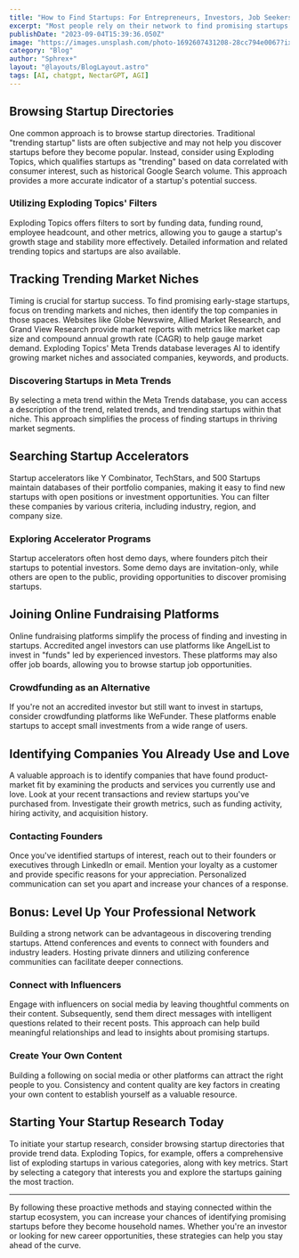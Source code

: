 ```yaml
---
title: "How to Find Startups: For Entrepreneurs, Investors, Job Seekers"
excerpt: "Most people rely on their network to find promising startups to invest in or join"
publishDate: "2023-09-04T15:39:36.050Z"
image: "https://images.unsplash.com/photo-1692607431208-28cc794e0067?ixlib=rb-4.0.3&ixid=M3wxMjA3fDB8MHxwaG90by1wYWdlfHx8fGVufDB8fHx8fA%3D%3D&auto=format&fit=crop&w=1332&q=80"
category: "Blog"
author: "Sphrex+"
layout: "@layouts/BlogLayout.astro"
tags: [AI, chatgpt, NectarGPT, AGI]
---
```


<h2 id="browsing-startup-directories-h1-">Browsing Startup Directories </h2>
<p>One common approach is to browse startup directories. Traditional &quot;trending startup&quot; lists are often subjective and may not help you discover startups before they become popular. Instead, consider using Exploding Topics, which qualifies startups as &quot;trending&quot; based on data correlated with consumer interest, such as historical Google Search volume. This approach provides a more accurate indicator of a startup&#39;s potential success.</p>
<h3 id="utilizing-exploding-topics-filters-h2-">Utilizing Exploding Topics&#39; Filters </h3>
<p>Exploding Topics offers filters to sort by funding data, funding round, employee headcount, and other metrics, allowing you to gauge a startup&#39;s growth stage and stability more effectively. Detailed information and related trending topics and startups are also available.</p>
<h2 id="tracking-trending-market-niches-h1-">Tracking Trending Market Niches </h2>
<p>Timing is crucial for startup success. To find promising early-stage startups, focus on trending markets and niches, then identify the top companies in those spaces. Websites like Globe Newswire, Allied Market Research, and Grand View Research provide market reports with metrics like market cap size and compound annual growth rate (CAGR) to help gauge market demand. Exploding Topics&#39; Meta Trends database leverages AI to identify growing market niches and associated companies, keywords, and products.</p>
<h3 id="discovering-startups-in-meta-trends-h2-">Discovering Startups in Meta Trends </h3>
<p>By selecting a meta trend within the Meta Trends database, you can access a description of the trend, related trends, and trending startups within that niche. This approach simplifies the process of finding startups in thriving market segments.</p>
<h2 id="searching-startup-accelerators-h1-">Searching Startup Accelerators </h2>
<p>Startup accelerators like Y Combinator, TechStars, and 500 Startups maintain databases of their portfolio companies, making it easy to find new startups with open positions or investment opportunities. You can filter these companies by various criteria, including industry, region, and company size.</p>
<h3 id="exploring-accelerator-programs-h2-">Exploring Accelerator Programs </h3>
<p>Startup accelerators often host demo days, where founders pitch their startups to potential investors. Some demo days are invitation-only, while others are open to the public, providing opportunities to discover promising startups.</p>
<h2 id="joining-online-fundraising-platforms-h1-">Joining Online Fundraising Platforms </h2>
<p>Online fundraising platforms simplify the process of finding and investing in startups. Accredited angel investors can use platforms like AngelList to invest in &quot;funds&quot; led by experienced investors. These platforms may also offer job boards, allowing you to browse startup job opportunities.</p>
<h3 id="crowdfunding-as-an-alternative-h2-">Crowdfunding as an Alternative </h3>
<p>If you&#39;re not an accredited investor but still want to invest in startups, consider crowdfunding platforms like WeFunder. These platforms enable startups to accept small investments from a wide range of users.</p>
<h2 id="identifying-companies-you-already-use-and-love-h1-">Identifying Companies You Already Use and Love </h2>
<p>A valuable approach is to identify companies that have found product-market fit by examining the products and services you currently use and love. Look at your recent transactions and review startups you&#39;ve purchased from. Investigate their growth metrics, such as funding activity, hiring activity, and acquisition history.</p>
<h3 id="contacting-founders-h2-">Contacting Founders </h3>
<p>Once you&#39;ve identified startups of interest, reach out to their founders or executives through LinkedIn or email. Mention your loyalty as a customer and provide specific reasons for your appreciation. Personalized communication can set you apart and increase your chances of a response.</p>
<h2 id="bonus-level-up-your-professional-network-h1-">Bonus: Level Up Your Professional Network </h2>
<p>Building a strong network can be advantageous in discovering trending startups. Attend conferences and events to connect with founders and industry leaders. Hosting private dinners and utilizing conference communities can facilitate deeper connections.</p>
<h3 id="connect-with-influencers-h2-">Connect with Influencers </h3>
<p>Engage with influencers on social media by leaving thoughtful comments on their content. Subsequently, send them direct messages with intelligent questions related to their recent posts. This approach can help build meaningful relationships and lead to insights about promising startups.</p>
<h3 id="create-your-own-content-h2-">Create Your Own Content </h3>
<p>Building a following on social media or other platforms can attract the right people to you. Consistency and content quality are key factors in creating your own content to establish yourself as a valuable resource.</p>
<h2 id="starting-your-startup-research-today-h1-">Starting Your Startup Research Today </h2>
<p>To initiate your startup research, consider browsing startup directories that provide trend data. Exploding Topics, for example, offers a comprehensive list of exploding startups in various categories, along with key metrics. Start by selecting a category that interests you and explore the startups gaining the most traction.</p>
<hr>
<p>By following these proactive methods and staying connected within the startup ecosystem, you can increase your chances of identifying promising startups before they become household names. Whether you&#39;re an investor or looking for new career opportunities, these strategies can help you stay ahead of the curve.</p>

